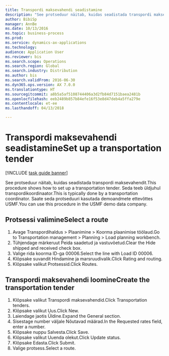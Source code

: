 ```yaml
--- 
title: Transpordi maksevahendi seadistamine
description: "See protseduur näitab, kuidas seadistada transpordi maksevahendit."
author: BibiSp
manager: AnnBe
ms.date: 10/13/2016
ms.topic: business-process
ms.prod: 
ms.service: dynamics-ax-applications
ms.technology: 
audience: Application User
ms.reviewer: bis
ms.search.scope: Operations
ms.search.region: Global
ms.search.industry: Distribution
ms.author: bis
ms.search.validFrom: 2016-06-30
ms.dyn365.ops.version: AX 7.0.0
ms.translationtype: HT
ms.sourcegitcommit: a8b5a5af5108744406a3d2fb84d7151baea2481b
ms.openlocfilehash: eeb2489b857b84efe16f53e8d47deb4a5ffa279e
ms.contentlocale: et-ee
ms.lasthandoff: 04/13/2018

---
```

# <a name="set-up-a-transportation-tender"></a><span data-ttu-id="8dd74-103">Transpordi maksevahendi seadistamine</span><span class="sxs-lookup"><span data-stu-id="8dd74-103">Set up a transportation tender</span></span>

[!INCLUDE [task guide banner](../../includes/task-guide-banner.md)]

<span data-ttu-id="8dd74-104">See protseduur näitab, kuidas seadistada transpordi maksevahendit.</span><span class="sxs-lookup"><span data-stu-id="8dd74-104">This procedure shows how to set up a transportation tender.</span></span> <span data-ttu-id="8dd74-105">Seda teeb üldjuhul transpordikoordinaator.</span><span class="sxs-lookup"><span data-stu-id="8dd74-105">This is typically done by a transportation coordinator.</span></span> <span data-ttu-id="8dd74-106">Saate seda protseduuri kasutada demoandmete ettevõttes USMF.</span><span class="sxs-lookup"><span data-stu-id="8dd74-106">You can use this procedure in the USMF demo data company.</span></span>


## <a name="select-a-route"></a><span data-ttu-id="8dd74-107">Protsessi valimine</span><span class="sxs-lookup"><span data-stu-id="8dd74-107">Select a route</span></span>
1. <span data-ttu-id="8dd74-108">Avage Transpordihaldus > Plaanimine > Koorma plaanimise töölaud.</span><span class="sxs-lookup"><span data-stu-id="8dd74-108">Go to Transportation management > Planning > Load planning workbench.</span></span>
2. <span data-ttu-id="8dd74-109">Tühjendage märkeruut Peida saadetud ja vastuvõetud.</span><span class="sxs-lookup"><span data-stu-id="8dd74-109">Clear the Hide shipped and received check box.</span></span>
3. <span data-ttu-id="8dd74-110">Valige rida koorma ID-ga 00006.</span><span class="sxs-lookup"><span data-stu-id="8dd74-110">Select the line with Load ID 00006.</span></span>
4. <span data-ttu-id="8dd74-111">Klõpsake suvandit Hindamine ja marsruudivalik.</span><span class="sxs-lookup"><span data-stu-id="8dd74-111">Click Rating and routing.</span></span>
5. <span data-ttu-id="8dd74-112">Klõpsake valikut Protsessid.</span><span class="sxs-lookup"><span data-stu-id="8dd74-112">Click Routes.</span></span>

## <a name="create-the-transportation-tender"></a><span data-ttu-id="8dd74-113">Transpordi maksevahendi loomine</span><span class="sxs-lookup"><span data-stu-id="8dd74-113">Create the transportation tender</span></span>
1. <span data-ttu-id="8dd74-114">Klõpsake valikut Transpordi maksevahendid.</span><span class="sxs-lookup"><span data-stu-id="8dd74-114">Click Transportation tenders.</span></span>
2. <span data-ttu-id="8dd74-115">Klõpsake valikut Uus.</span><span class="sxs-lookup"><span data-stu-id="8dd74-115">Click New.</span></span>
3. <span data-ttu-id="8dd74-116">Laiendage jaotis Üldine.</span><span class="sxs-lookup"><span data-stu-id="8dd74-116">Expand the General section.</span></span>
4. <span data-ttu-id="8dd74-117">Sisestage number väljale Nõutavad määrad.</span><span class="sxs-lookup"><span data-stu-id="8dd74-117">In the Requested rates field, enter a number.</span></span>
5. <span data-ttu-id="8dd74-118">Klõpsake nuppu Salvesta.</span><span class="sxs-lookup"><span data-stu-id="8dd74-118">Click Save.</span></span>
6. <span data-ttu-id="8dd74-119">Klõpsake valikut Uuenda olekut.</span><span class="sxs-lookup"><span data-stu-id="8dd74-119">Click Update status.</span></span>
7. <span data-ttu-id="8dd74-120">Klõpsake Edasta.</span><span class="sxs-lookup"><span data-stu-id="8dd74-120">Click Submit.</span></span>
8. <span data-ttu-id="8dd74-121">Valige protsess.</span><span class="sxs-lookup"><span data-stu-id="8dd74-121">Select a route.</span></span>


